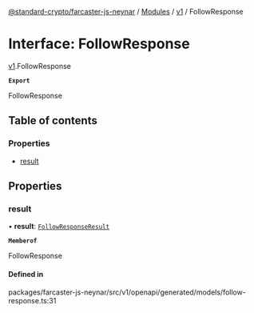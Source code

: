 [@standard-crypto/farcaster-js-neynar](../README.md) / [Modules](../modules.md) / [v1](../modules/v1.md) / FollowResponse

# Interface: FollowResponse

[v1](../modules/v1.md).FollowResponse

**`Export`**

FollowResponse

## Table of contents

### Properties

- [result](v1.FollowResponse.md#result)

## Properties

### result

• **result**: [`FollowResponseResult`](v1.FollowResponseResult.md)

**`Memberof`**

FollowResponse

#### Defined in

packages/farcaster-js-neynar/src/v1/openapi/generated/models/follow-response.ts:31
